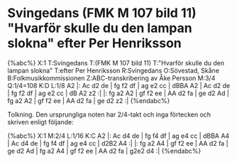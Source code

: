 # Svingedans (FMK M 107 bild 11) "Hvarför skulle du den lampan slokna" efter Per Henriksson

{%abc%}
X:1
T:Svingedans
T:(FMK M 107 bild 11)
T:"Hvarför skulle du den lampan slokna"
T:efter Per Henriksson 
R:Svingedans
O:Sövestad, Skåne
B:Folkmusikkommissionen
Z:ABC-transkribering av Åke Persson
M:3/4
Q:1/4=108
K:D
L:1/8
A2 |: Ac d2 de | fg f2 df | ag e2 cc | dBBA A2 |  Ac d2 de | fg f2 df | ag e2 cc | dB A2 z2 :|
|: fg a2 A2 | gf f2 ee | AA d2 fa | ge d2 Ad | fg a2 A2 | gf f2 ee | AA d2 fa | ge d2 z2 :|
{%endabc%}

Tolkning. Den ursprungliga noten har 2/4-takt och inga förtecken och skriven enligt följande:

{%abc%}
X:1
M:2/4
L:1/16
K:C
A2 |: Ac d4 de | fg f4 df | ag e4 cc | dBBA A4 | Ac d4 de | fg f4 df | ag e4 cc | d2B2 A4 :|
|: fg a2 A4 | gf f2 ee | AA d2 fa | ge d2 Ad | fg a2 A4 | gf f2 ee | AA d2 fa | g2e2 d4 :|
{%endabc%}

